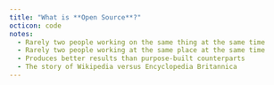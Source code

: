 ```yaml
---
title: "What is **Open Source**?"
octicon: code
notes:
  - Rarely two people working on the same thing at the same time
  - Rarely two people working at the same place at the same time
  - Produces better results than purpose-built counterparts
  - The story of Wikipedia versus Encyclopedia Britannica
---
```

